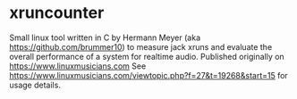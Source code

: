 # xruncounter
Small linux tool written in C by Hermann Meyer (aka https://github.com/brummer10) to measure jack xruns and evaluate the overall performance of a system for realtime audio.
Published originally on https://www.linuxmusicians.com
See https://www.linuxmusicians.com/viewtopic.php?f=27&t=19268&start=15 for usage details.
